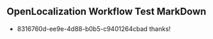 ## OpenLocalization Workflow Test MarkDown
* 8316760d-ee9e-4d88-b0b5-c9401264cbad 
thanks!<!--HONumber=Mar16_HO4-->
